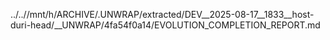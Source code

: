 ../..//mnt/h/ARCHIVE/.UNWRAP/extracted/DEV__2025-08-17__1833__host-duri-head/__UNWRAP/4fa54f0a14/EVOLUTION_COMPLETION_REPORT.md